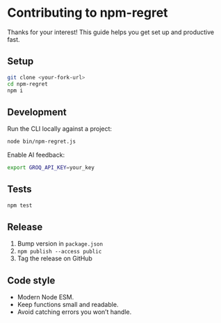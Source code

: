 # Contributing to npm-regret

Thanks for your interest! This guide helps you get set up and productive fast.

## Setup

```bash
git clone <your-fork-url>
cd npm-regret
npm i
```

## Development

Run the CLI locally against a project:

```bash
node bin/npm-regret.js
```

Enable AI feedback:

```bash
export GROQ_API_KEY=your_key
```

## Tests

```bash
npm test
```

## Release

1. Bump version in `package.json`
2. `npm publish --access public`
3. Tag the release on GitHub

## Code style

- Modern Node ESM.
- Keep functions small and readable.
- Avoid catching errors you won’t handle.

